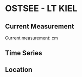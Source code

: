 # OSTSEE - LT KIEL

## Current Measurement

Current measurement: <Value topic="rivers/pegel-online/OSTSEE/LT KIEL/measurementValue"/> cm

## Time Series

<TimeSeries topic="rivers/pegel-online/OSTSEE/LT KIEL/measurementValue" period="week" />

## Location

<WorldMap>
  <Marker lat="54.499588791796825" lon="10.273267865043424" labelTopic="rivers/pegel-online/OSTSEE/LT KIEL" />
</WorldMap>
